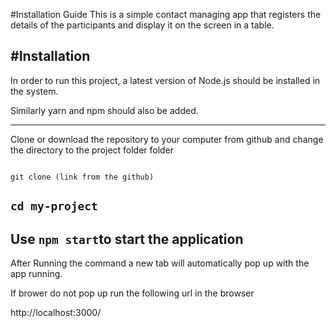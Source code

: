 #Installation Guide
This is a simple contact managing app that registers the details of the participants and display it on the screen in a table.

#Installation
---

In order to run this project, a latest version of Node.js should be installed in the system.

Similarly yarn and npm should also be added.

---
Clone or download the repository to your computer from github and change the directory to the project folder folder
```

git clone (link from the github)
```
`cd my-project`
---

Use `npm start`to start the application
---

After Running the command a new tab will automatically pop up with the app running.

If brower do not pop up run the following url in the browser

http://localhost:3000/
